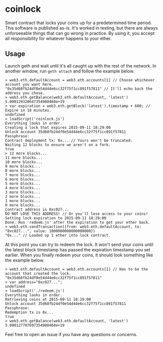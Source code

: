 # coinlock

Smart contract that locks your coins up for a predetermined time period. This software is published as-is. It's worked in testing, but there are always unforseeable things that can go wrong in practice. By using it, you accept all responsibility for whatever happens to your ether.

## Usage

Launch geth and wait until it's all caught up with the rest of the network. In another window, run `geth attach` and follow the example below.

```
> web3.eth.defaultAccount = web3.eth.accounts[1] // Choose whichever account you want here.
"0x35d68fb24df0e54d44e6cc32f75f1cc891f57811" // It'll echo back the address you chose.
> web3.eth.getBalance(web3.eth.defaultAccount, 'latest')
5.000129328647354980468e+19
> var expiration = web3.eth.getBlock('latest').timestamp + 600; // Expire in 10 minutes.
undefined
> loadScript('coinlock.js')
Everything looks in order.
Creating a lock that expires 2015-09-11 18:29:00
Unlock account 35d68fb24df0e54d44e6cc32f75f1cc891f57811
Passphrase: 
Contract deployment tx: 0x... // Yours won't be truncated.
Waiting 12 blocks to ensure we aren't on a fork.
true
> 12 more blocks...
11 more blocks...
10 more blocks...
9 more blocks...
8 more blocks...
7 more blocks...
6 more blocks...
5 more blocks...
4 more blocks...
3 more blocks...
2 more blocks...
1 more blocks...
0 more blocks...
Contract address is 0xc027...
DO NOT LOSE THIS ADDRESS! // Or you'll lose access to your coins!
Setting lock expiration to 2015-09-11 18:29:00
Done. Run 'redeem.js' after the expiration to get your ether back.
> web3.eth.sendTransaction({from: web3.eth.defaultAccount, to: "0xc027...", value: 1000000000000000000})
"0x..." // Loaded up 1 ether into lock contract.
```

At this point you can try to redeem the lock. It won't send your coins until the latest block timestamp has passed the expiration timestamp you set earlier. When you finally redeem your coins, it should look something like the example below.

```
> web3.eth.defaultAccount = web3.eth.accounts[1] // Has to be the account that created the lock.
"0x35d68fb24df0e54d44e6cc32f75f1cc891f57811"
> var address="0xc027...";
undefined
> loadScript('./redeem.js')
Everything looks in order.
Retrieving coins at 2015-09-11 18:29:00
Unlock account 35d68fb24df0e54d44e6cc32f75f1cc891f57811
Passphrase: 
Redemption tx is 0x...
true
> web3.eth.getBalance(web3.eth.defaultAccount, 'latest')
5.000127707697354980468e+19
```

Feel free to open an issue if you have any questions or concerns.
